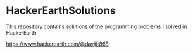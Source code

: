 # HackerEarthSolutions
This repository contains solutions of the programming problems I solved in HackerEarth

https://www.hackerearth.com/@davijit868
